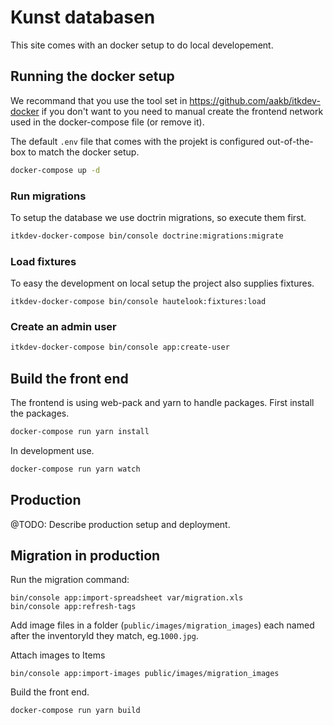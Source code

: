 # Kunst databasen
This site comes with an docker setup to do local developement.


## Running the docker setup

We recommand that you use the tool set in https://github.com/aakb/itkdev-docker if you don't want to you need to manual create
the frontend network used in the docker-compose file (or remove it).

The default `.env` file that comes with the projekt is configured out-of-the-box to match the docker setup.

```sh
docker-compose up -d
```

### Run migrations
To setup the database we use doctrin migrations, so execute them first.

```sh
itkdev-docker-compose bin/console doctrine:migrations:migrate
```

### Load fixtures
To easy the development on local setup the project also supplies fixtures.

```
itkdev-docker-compose bin/console hautelook:fixtures:load
```

### Create an admin user

```sh
itkdev-docker-compose bin/console app:create-user
```

## Build the front end
The frontend is using web-pack and yarn to handle packages. First install the packages.

```sh
docker-compose run yarn install
```

In development use.
```sh
docker-compose run yarn watch
```

## Production

@TODO: Describe production setup and deployment.

## Migration in production

Run the migration command:
```
bin/console app:import-spreadsheet var/migration.xls
bin/console app:refresh-tags
```

Add image files in a folder (`public/images/migration_images`) each named after the inventoryId they match, eg.`1000.jpg`.

Attach images to Items
```
bin/console app:import-images public/images/migration_images
```

Build the front end.
```sh
docker-compose run yarn build
```